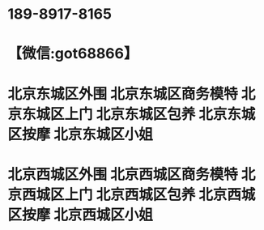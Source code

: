 # 189-8917-8165
# 【微信:got68866】
# 北京东城区外围 北京东城区商务模特 北京东城区上门 北京东城区包养 北京东城区按摩 北京东城区小姐 
# 北京西城区外围 北京西城区商务模特 北京西城区上门 北京西城区包养 北京西城区按摩 北京西城区小姐
